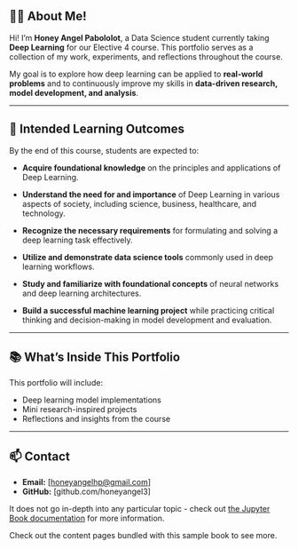 ## 👩‍💻 About Me!

Hi! I’m **Honey Angel Pabololot**, a Data Science student currently taking **Deep Learning** for our Elective 4 course. This portfolio serves as a collection of my work, experiments, and reflections throughout the course.  

My goal is to explore how deep learning can be applied to **real-world problems** and to continuously improve my skills in **data-driven research, model development, and analysis**.  

---

## 🎯 Intended Learning Outcomes

By the end of this course, students are expected to:

- **Acquire foundational knowledge** on the principles and applications of Deep Learning.  

- **Understand the need for and importance** of Deep Learning in various aspects of society, including science, business, healthcare, and technology.  

- **Recognize the necessary requirements** for formulating and solving a deep learning task effectively.  

- **Utilize and demonstrate data science tools** commonly used in deep learning workflows.  

- **Study and familiarize with foundational concepts** of neural networks and deep learning architectures.  

- **Build a successful machine learning project** while practicing critical thinking and decision-making in model development and evaluation.  

---

## 📚 What’s Inside This Portfolio
This portfolio will include:   
- Deep learning model implementations  
- Mini research-inspired projects  
- Reflections and insights from the course  

---

## 📫 Contact
- **Email:** [honeyangelhp@gmail.com]  
- **GitHub:** [github.com/honeyangel3]


It does not go in-depth into any particular topic - check out [the Jupyter Book documentation](https://jupyterbook.org) for more information.

Check out the content pages bundled with this sample book to see more.

```{tableofcontents}
```
